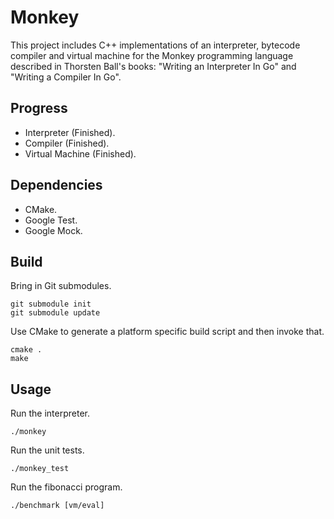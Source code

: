 # Monkey
This project includes C++ implementations of an interpreter, bytecode compiler and virtual machine for the Monkey programming language described in Thorsten Ball's books: "Writing an Interpreter In Go" and "Writing a Compiler In Go".
## Progress
* Interpreter (Finished).
* Compiler (Finished).
* Virtual Machine (Finished).
## Dependencies
* CMake.
* Google Test.
* Google Mock.
## Build
Bring in Git submodules.
```
git submodule init
git submodule update
```
Use CMake to generate a platform specific build script and then invoke that.
```
cmake .
make
```
## Usage
Run the interpreter.
```
./monkey
```
Run the unit tests.
```
./monkey_test
```
Run the fibonacci program.
```
./benchmark [vm/eval]
```